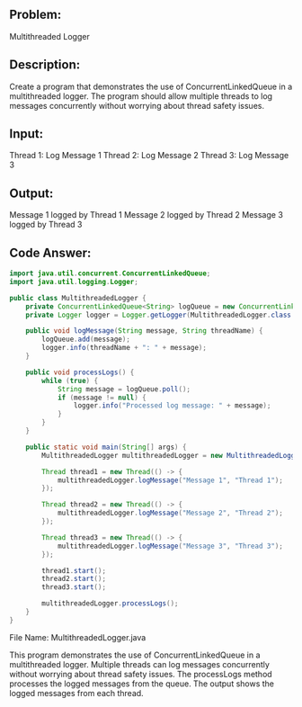 ## Problem: 
Multithreaded Logger

## Description: 
Create a program that demonstrates the use of ConcurrentLinkedQueue in a multithreaded logger. The program should allow multiple threads to log messages concurrently without worrying about thread safety issues.

## Input:
Thread 1: Log Message 1
Thread 2: Log Message 2
Thread 3: Log Message 3
## Output:
Message 1 logged by Thread 1
Message 2 logged by Thread 2
Message 3 logged by Thread 3

## Code Answer:
```Java
import java.util.concurrent.ConcurrentLinkedQueue;
import java.util.logging.Logger;

public class MultithreadedLogger {
    private ConcurrentLinkedQueue<String> logQueue = new ConcurrentLinkedQueue<>();
    private Logger logger = Logger.getLogger(MultithreadedLogger.class.getName());

    public void logMessage(String message, String threadName) {
        logQueue.add(message);
        logger.info(threadName + ": " + message);
    }

    public void processLogs() {
        while (true) {
            String message = logQueue.poll();
            if (message != null) {
                logger.info("Processed log message: " + message);
            }
        }
    }

    public static void main(String[] args) {
        MultithreadedLogger multithreadedLogger = new MultithreadedLogger();

        Thread thread1 = new Thread(() -> {
            multithreadedLogger.logMessage("Message 1", "Thread 1");
        });

        Thread thread2 = new Thread(() -> {
            multithreadedLogger.logMessage("Message 2", "Thread 2");
        });

        Thread thread3 = new Thread(() -> {
            multithreadedLogger.logMessage("Message 3", "Thread 3");
        });

        thread1.start();
        thread2.start();
        thread3.start();

        multithreadedLogger.processLogs();
    }
}
```
File Name: MultithreadedLogger.java

This program demonstrates the use of ConcurrentLinkedQueue in a multithreaded logger. Multiple threads can log messages concurrently without worrying about thread safety issues. The processLogs method processes the logged messages from the queue. The output shows the logged messages from each thread.